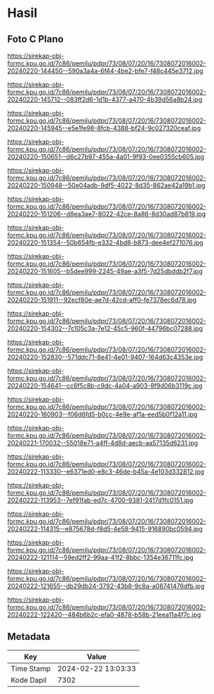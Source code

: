 # Hasil

## Foto C Plano

https://sirekap-obj-formc.kpu.go.id/7c86/pemilu/pdpr/73/08/07/20/16/7308072016002-20240220-144450--590a3a4a-6f44-4be2-bfe7-f48c445e3712.jpg

https://sirekap-obj-formc.kpu.go.id/7c86/pemilu/pdpr/73/08/07/20/16/7308072016002-20240220-145712--083ff2d6-1d1b-4377-a470-4b39d56a8b24.jpg

https://sirekap-obj-formc.kpu.go.id/7c86/pemilu/pdpr/73/08/07/20/16/7308072016002-20240220-145945--e5e1fe98-8fcb-4388-bf24-9c027320ceaf.jpg

https://sirekap-obj-formc.kpu.go.id/7c86/pemilu/pdpr/73/08/07/20/16/7308072016002-20240220-150651--d6c27b97-455a-4a01-9f93-0ee0355cb605.jpg

https://sirekap-obj-formc.kpu.go.id/7c86/pemilu/pdpr/73/08/07/20/16/7308072016002-20240220-150948--50e04adb-9df5-4022-8d35-862ae42a19b1.jpg

https://sirekap-obj-formc.kpu.go.id/7c86/pemilu/pdpr/73/08/07/20/16/7308072016002-20240220-151206--d8ea3ae7-8022-42ce-8a86-8d30ad87b819.jpg

https://sirekap-obj-formc.kpu.go.id/7c86/pemilu/pdpr/73/08/07/20/16/7308072016002-20240220-151354--50b654fb-e332-4bd8-b873-dee4ef271076.jpg

https://sirekap-obj-formc.kpu.go.id/7c86/pemilu/pdpr/73/08/07/20/16/7308072016002-20240220-151605--b5dee999-2245-49ae-a3f5-7d25dbddb2f7.jpg

https://sirekap-obj-formc.kpu.go.id/7c86/pemilu/pdpr/73/08/07/20/16/7308072016002-20240220-151911--92ecf80e-ae7d-42cd-aff0-fe7378ec6d78.jpg

https://sirekap-obj-formc.kpu.go.id/7c86/pemilu/pdpr/73/08/07/20/16/7308072016002-20240220-154302--7c105c3a-7e12-45c5-960f-44796bc07288.jpg

https://sirekap-obj-formc.kpu.go.id/7c86/pemilu/pdpr/73/08/07/20/16/7308072016002-20240220-152830--571ddc71-8e41-4e01-9407-164d63c4353e.jpg

https://sirekap-obj-formc.kpu.go.id/7c86/pemilu/pdpr/73/08/07/20/16/7308072016002-20240220-154641--cc6f5c8b-c9dc-4a04-a903-8f9d06b3119c.jpg

https://sirekap-obj-formc.kpu.go.id/7c86/pemilu/pdpr/73/08/07/20/16/7308072016002-20240220-160903--f06d6fd5-b0cc-4e9e-af1a-eed5b0f12a11.jpg

https://sirekap-obj-formc.kpu.go.id/7c86/pemilu/pdpr/73/08/07/20/16/7308072016002-20240221-170032--55018e71-a4ff-4d8d-aecb-aa57135d6231.jpg

https://sirekap-obj-formc.kpu.go.id/7c86/pemilu/pdpr/73/08/07/20/16/7308072016002-20240222-113330--e6371ed0-e8c3-46de-b45a-4e103d332812.jpg

https://sirekap-obj-formc.kpu.go.id/7c86/pemilu/pdpr/73/08/07/20/16/7308072016002-20240222-113953--7ef91fab-ed7c-4700-9381-2417d1fc0151.jpg

https://sirekap-obj-formc.kpu.go.id/7c86/pemilu/pdpr/73/08/07/20/16/7308072016002-20240222-114315--e875678d-f8d5-4e58-9415-916890bc0594.jpg

https://sirekap-obj-formc.kpu.go.id/7c86/pemilu/pdpr/73/08/07/20/16/7308072016002-20240222-121114--59ed2ff2-99aa-41f2-8bbc-1354e36711fc.jpg

https://sirekap-obj-formc.kpu.go.id/7c86/pemilu/pdpr/73/08/07/20/16/7308072016002-20240222-121655--db29db24-3792-43b8-9c8a-a08741476dfb.jpg

https://sirekap-obj-formc.kpu.go.id/7c86/pemilu/pdpr/73/08/07/20/16/7308072016002-20240222-122420--484b6b2c-efa0-4878-b58b-21eea11a4f7c.jpg


## Metadata

| Key        | Value               |
| ---------- | ------------------- |
| Time Stamp | 2024-02-22 13:03:33 |
| Kode Dapil | 7302                |



